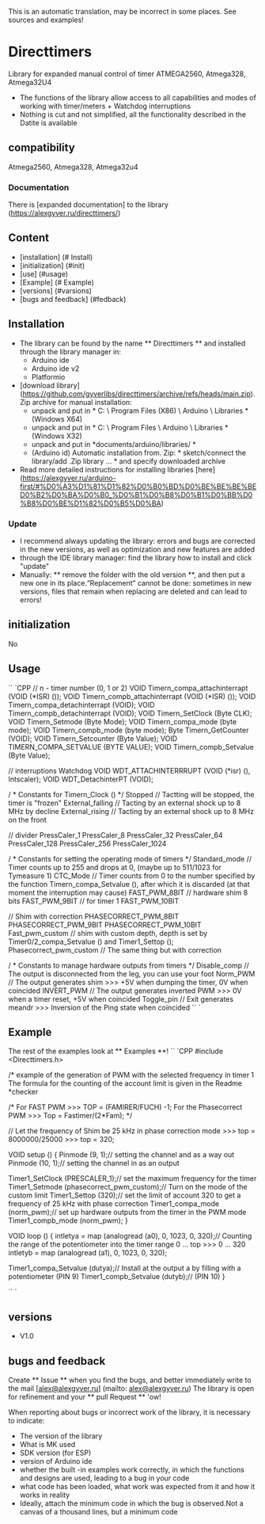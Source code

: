 This is an automatic translation, may be incorrect in some places. See sources and examples!

# Directtimers
Library for expanded manual control of timer ATMEGA2560, Atmega328, Atmega32U4
- The functions of the library allow access to all capabilities and modes of working with timer/meters + Watchdog interruptions
- Nothing is cut and not simplified, all the functionality described in the Datite is available

## compatibility
Atmega2560, Atmega328, Atmega32u4

### Documentation
There is [expanded documentation] to the library (https://alexgyver.ru/directtimers/)

## Content
- [installation] (# Install)
- [initialization] (#init)
- [use] (#usage)
- [Example] (# Example)
- [versions] (#varsions)
- [bugs and feedback] (#fedback)

<a id="install"> </a>
## Installation
- The library can be found by the name ** Directtimers ** and installed through the library manager in:
    - Arduino ide
    - Arduino ide v2
    - Platformio
- [download library] (https://github.com/gyverlibs/directtimers/archive/refs/heads/main.zip). Zip archive for manual installation:
    - unpack and put in * C: \ Program Files (X86) \ Arduino \ Libraries * (Windows X64)
    - unpack and put in * C: \ Program Files \ Arduino \ Libraries * (Windows X32)
    - unpack and put in *documents/arduino/libraries/ *
    - (Arduino id) Automatic installation from. Zip: * sketch/connect the library/add .Zip library ... * and specify downloaded archive
- Read more detailed instructions for installing libraries [here] (https://alexgyver.ru/arduino-first/#%D0%A3%D1%81%D1%82%D0%B0%BD%D0%BE%BE%BE%BED0%B2%D0%BA%D0%B0_%D0%B1%D0%B8%D0%B1%D0%BB%D0%B8%D0%BE%D1%82%D0%B5%D0%BA)
### Update
- I recommend always updating the library: errors and bugs are corrected in the new versions, as well as optimization and new features are added
- through the IDE library manager: find the library how to install and click "update"
- Manually: ** remove the folder with the old version **, and then put a new one in its place.“Replacement” cannot be done: sometimes in new versions, files that remain when replacing are deleted and can lead to errors!


<a id="init"> </a>
## initialization
No

<a id="usage"> </a>
## Usage
`` `CPP
// n - timer number (0, 1 or 2)
VOID Timern_compa_attachinterrapt (VOID (*ISR) ());
VOID Timern_compb_attachinterrapt (VOID (*ISR) ());
VOID Timern_compa_detachinterrapt (VOID);
VOID Timern_compb_detachinterrapt (VOID);
VOID Timern_SetClock (Byte CLK);
VOID Timern_Setmode (Byte Mode);
VOID Timern_compa_mode (byte mode);
VOID Timern_compb_mode (byte mode);
Byte Timern_GetCounter (VOID);
VOID Timern_Setcounter (Byte Value);
VOID TIMERN_COMPA_SETVALUE (BYTE VALUE);
VOID Timern_compb_Setvalue (Byte Value);

// interruptions Watchdog
VOID WDT_ATTACHINTERRRUPT (VOID (*isr) (), Intscaler);
VOID WDT_DetachinterPT (VOID);

/ * Constants for Timern_Clock () */
Stopped // Tactting will be stopped, the timer is "frozen"
External_falling // Tacting by an external shock up to 8 MHz by decline
External_rising // Tacting by an external shock up to 8 MHz on the front

// divider
PressCaler_1
PressCaler_8
PressCaler_32
PressCaler_64
PressCaler_128
PressCaler_256
PressCaler_1024

/ * Constants for setting the operating mode of timers */
Standard_mode // Timer counts up to 255 and drops at 0, (maybe up to 511/1023 for Tymeasure 1)
CTC_Mode // Timer counts from 0 to the number specified by the function Timern_compa_Setvalue (), after which it is discarded (at that moment the interruption may cause)
FAST_PWM_8BIT // hardware shim 8 bits
FAST_PWM_9BIT // for timer 1
FAST_PWM_10BIT

// Shim with correction
PHASECORRECT_PWM_8BIT
PHASECORRECT_PWM_9BIT
PHASECORRECT_PWM_10BIT
Fast_pwm_custom // shim with custom depth, depth is set by Timer0/2_compa_Setvalue () and Timer1_Settop ();
Phasecorrect_pwm_custom // The same thing but with correction

/ * Constants to manage hardware outputs from timers */
Disable_comp // The output is disconnected from the leg, you can use your foot
Norm_PWM // The output generates shim >>> +5V when dumping the timer, 0V when coincided
INVERT_PWM // The output generates inverted PWM >>> 0V when a timer reset, +5V when coincided
Toggle_pin // Exit generates meandr >>> Inversion of the Ping state when coincided
`` `

<a id="EXAMPLE"> </a>
## Example
The rest of the examples look at ** Examples **!
`` `CPP
#include <Directtimers.h>

/* example of the generation of PWM with the selected frequency in timer 1
  The formula for the counting of the account limit is given in the Readme *checker

/*
  For FAST PWM >>> TOP = (FAMIRER/FUCH) -1;
  For the Phasecorrect PWM >>> Top = Fastimer/(2*Fam);
*/

// Let the frequency of Shim be 25 kHz in phase correction mode >>> top = 8000000/25000 >>> top = 320;

VOID setup () {
  Pinmode (9, 1);// setting the channel and as a way out
  Pinmode (10, 1);// setting the channel in as an output

  Timer1_SetClock (PRESCALER_1);// set the maximum frequency for the timer
  Timer1_Setmode (phasecorrect_pwm_custom);// Turn on the mode of the custom limit
  Timer1_Settop (320);// set the limit of account 320 to get a frequency of 25 kHz with phase correction
  Timer1_compa_mode (norm_pwm);// set up hardware outputs from the timer in the PWM mode
  Timer1_compb_mode (norm_pwm);
}

VOID loop () {
  intletya = map (analogread (a0), 0, 1023, 0, 320);// Counting the range of the potentiometer into the timer range 0 ... top >>> 0 ... 320
  intletyb = map (analogread (a1), 0, 1023, 0, 320);

  Timer1_compa_Setvalue (dutya);// Install at the output a by filling with a potentiometer (PIN 9)
  Timer1_compb_Setvalue (dutyb);// (PIN 10)
}

`` `

<a id="versions"> </a>
## versions
- V1.0

<a id="feedback"> </a>
## bugs and feedback
Create ** Issue ** when you find the bugs, and better immediately write to the mail [alex@alexgyver.ru] (mailto: alex@alexgyver.ru)
The library is open for refinement and your ** pull Request ** 'ow!


When reporting about bugs or incorrect work of the library, it is necessary to indicate:
- The version of the library
- What is MK used
- SDK version (for ESP)
- version of Arduino ide
- whether the built -in examples work correctly, in which the functions and designs are used, leading to a bug in your code
- what code has been loaded, what work was expected from it and how it works in reality
- Ideally, attach the minimum code in which the bug is observed.Not a canvas of a thousand lines, but a minimum code